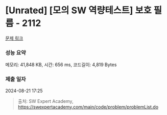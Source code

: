 # [Unrated] [모의 SW 역량테스트] 보호 필름 - 2112 

[문제 링크](https://swexpertacademy.com/main/code/problem/problemDetail.do?contestProbId=AV5V1SYKAaUDFAWu) 

### 성능 요약

메모리: 41,848 KB, 시간: 656 ms, 코드길이: 4,819 Bytes

### 제출 일자

2024-08-21 17:25



> 출처: SW Expert Academy, https://swexpertacademy.com/main/code/problem/problemList.do